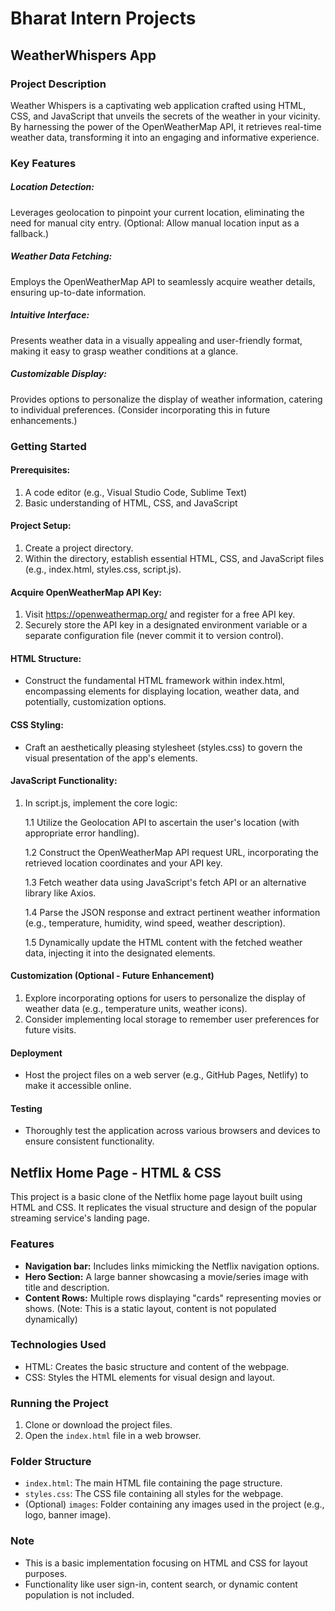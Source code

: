 # Bharat Intern Projects

## WeatherWhispers App

### Project Description

Weather Whispers is a captivating web application crafted using HTML, CSS, and JavaScript that unveils the secrets of the weather in your vicinity. By harnessing the power of the OpenWeatherMap API, it retrieves real-time weather data, transforming it into an engaging and informative experience.

### Key Features

##### Location Detection: 

Leverages geolocation to pinpoint your current location, eliminating the need for manual city entry. (Optional: Allow manual location input as a fallback.)

##### Weather Data Fetching: 

Employs the OpenWeatherMap API to seamlessly acquire weather details, ensuring up-to-date information.

##### Intuitive Interface: 

Presents weather data in a visually appealing and user-friendly format, making it easy to grasp weather conditions at a glance.

##### Customizable Display: 

Provides options to personalize the display of weather information, catering to individual preferences. (Consider incorporating this in future enhancements.)

### Getting Started

#### Prerequisites:

1. A code editor (e.g., Visual Studio Code, Sublime Text)
2. Basic understanding of HTML, CSS, and JavaScript

#### Project Setup:

1. Create a project directory.
2. Within the directory, establish essential HTML, CSS, and JavaScript files (e.g., index.html, styles.css, script.js).

#### Acquire OpenWeatherMap API Key:

1. Visit https://openweathermap.org/ and register for a free API key.
2. Securely store the API key in a designated environment variable or a separate configuration file (never commit it to version control).

#### HTML Structure:

* Construct the fundamental HTML framework within index.html, encompassing elements for displaying location, weather data, and potentially, customization options.

#### CSS Styling:

* Craft an aesthetically pleasing stylesheet (styles.css) to govern the visual presentation of the app's elements.

#### JavaScript Functionality:

1. In script.js, implement the core logic:

    1.1 Utilize the Geolocation API to ascertain the user's location (with appropriate error handling).

    1.2 Construct the OpenWeatherMap API request URL, incorporating the retrieved location coordinates and your API key.

    1.3 Fetch weather data using JavaScript's fetch API or an alternative library like Axios.

    1.4 Parse the JSON response and extract pertinent weather information (e.g., temperature, humidity, wind speed, weather description).

    1.5 Dynamically update the HTML content with the fetched weather data, injecting it into the designated elements.

#### Customization (Optional - Future Enhancement)

1. Explore incorporating options for users to personalize the display of weather data (e.g., temperature units, weather icons).
2. Consider implementing local storage to remember user preferences for future visits.

#### Deployment

* Host the project files on a web server (e.g., GitHub Pages, Netlify) to make it accessible online.

#### Testing

* Thoroughly test the application across various browsers and devices to ensure consistent functionality.



## Netflix Home Page - HTML & CSS

This project is a basic clone of the Netflix home page layout built using HTML and CSS. It replicates the visual structure and design of the popular streaming service's landing page.

### Features

* **Navigation bar:** Includes links mimicking the Netflix navigation options. 
* **Hero Section:** A large banner showcasing a movie/series image with title and description.
* **Content Rows:** Multiple rows displaying "cards" representing movies or shows. (Note: This is a static layout, content is not populated dynamically)

### Technologies Used

* HTML: Creates the basic structure and content of the webpage.
* CSS: Styles the HTML elements for visual design and layout.

### Running the Project

1. Clone or download the project files.
2. Open the `index.html` file in a web browser.

### Folder Structure

* `index.html`: The main HTML file containing the page structure.
* `styles.css`: The CSS file containing all styles for the webpage.
* (Optional) `images`: Folder containing any images used in the project (e.g., logo, banner image).

### Note

* This is a basic implementation focusing on HTML and CSS for layout purposes. 
* Functionality like user sign-in, content search, or dynamic content population is not included.
